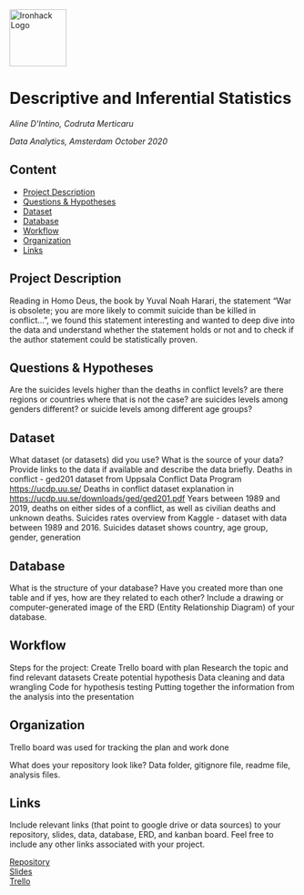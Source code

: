 <img src="https://bit.ly/2VnXWr2" alt="Ironhack Logo" width="100"/>

# Descriptive and Inferential Statistics
*Aline D'Intino, Codruta Merticaru*

*Data Analytics, Amsterdam October 2020*

## Content
- [Project Description](#project-description)
- [Questions & Hypotheses](#questions-hypotheses)
- [Dataset](#dataset)
- [Database](#database)
- [Workflow](#workflow)
- [Organization](#organization)
- [Links](#links)


## Project Description
Reading in Homo Deus, the book by Yuval Noah Harari, the statement “War is obsolete; you are more likely to commit suicide than be killed in conflict...”, we found this statement interesting and wanted to deep dive into the data and understand whether the statement holds or not and to check if the author statement could be statistically proven.

## Questions & Hypotheses
Are the suicides levels higher than the deaths in conflict levels? are there regions or countries where that is not the case? are suicides levels among genders different? or suicide levels among different age groups?

## Dataset
What dataset (or datasets) did you use? What is the source of your data? Provide links to the data if available and describe the data briefly.
Deaths in conflict - ged201 dataset from Uppsala Conflict Data Program https://ucdp.uu.se/ 
Deaths in conflict dataset explanation in https://ucdp.uu.se/downloads/ged/ged201.pdf Years between 1989 and 2019, deaths on either sides of a conflict, as well as civilian deaths and unknown deaths.
Suicides rates overview from Kaggle - dataset with data between 1989 and 2016. 
Suicides dataset shows country, age group, gender, generation


## Database
What is the structure of your database? Have you created more than one table and if yes, how are they related to each other? Include a drawing or computer-generated image of the ERD (Entity Relationship Diagram) of your database.

## Workflow
Steps for the project:
Create Trello board with plan
Research the topic and find relevant datasets
Create potential hypothesis 
Data cleaning and data wrangling
Code for hypothesis testing
Putting together the information from the analysis into the presentation

## Organization
Trello board was used for tracking the plan and work done

What does your repository look like? Data folder, gitignore file, readme file, analysis files.

## Links
Include relevant links (that point to google drive or data sources) to your repository, slides, data, database, ERD, and kanban board. Feel free to include any other links associated with your project.

[Repository](https://github.com/alinedintino/project4-statistics)  
[Slides](https://slides.com/)  
[Trello](https://trello.com/b/SmEpjACd/project-4-aline-codruta)  
